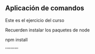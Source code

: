 ## Aplicación de comandos

Este es el ejercicio del curso 

Recuerden instalar los paquetes de node

npm install

''''''''''